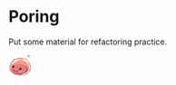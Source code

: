 # Poring
Put some material for refactoring practice.

![image](https://github.com/leontsai218/Poring/blob/master/poring.gif)

